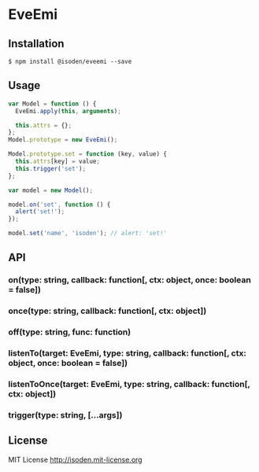 EveEmi
===

## Installation

```
$ npm install @isoden/eveemi --save
```

## Usage

```js
var Model = function () {
  EveEmi.apply(this, arguments);

  this.attrs = {};
};
Model.prototype = new EveEmi();

Model.prototype.set = function (key, value) {
  this.attrs[key] = value;
  this.trigger('set');
};

var model = new Model();

model.on('set', function () {
  alert('set!');
});

model.set('name', 'isoden'); // alert: 'set!'

```


## API

### on(type: string, callback: function[, ctx: object, once: boolean = false])
### once(type: string, callback: function[, ctx: object])
### off(type: string, func: function)
### listenTo(target: EveEmi, type: string, callback: function[, ctx: object, once: boolean = false])
### listenToOnce(target: EveEmi, type: string, callback: function[, ctx: object])
### trigger(type: string, [...args])

## License

MIT License
http://isoden.mit-license.org
